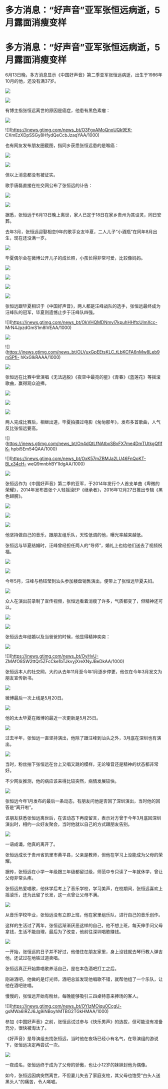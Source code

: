 # 多方消息：“好声音”亚军张恒远病逝，5月露面消瘦变样

# 多方消息：“好声音”亚军张恒远病逝，5月露面消瘦变样

6月13日晚，多方消息显示《中国好声音》第二季亚军张恒远病逝，出生于1986年10月的他，还没有满37岁。

![](https://inews.gtimg.com/news_bt/OP-1WOh1agM3zP-4HyneEHFKFtCe_mSUygojbjZKlIl9AAA/1000)

![](https://inews.gtimg.com/news_bt/OjzrRb8simz1sW9EfSBvDVIcu93wzeLt5Oqhc-20g78a0AA/1000)

有博主指张恒远离世的原因是癌症，他患有黑色素瘤：

![](https://inews.gtimg.com/news_bt/Ol02UdSsLRbQeYWOVmPdPrLkBPxOHBH1v_YcUAk4JBrVoAA/1000)

![](https://inews.gtimg.com/news_bt/O3FgxAMoQnoUQk9EK-
CXmEzXDpSSGy8HfydQeCcbJzaqYAA/1000)

也有网友发布朋友圈截图，指同乡获悉张恒远患的是喉癌：

![](https://inews.gtimg.com/news_bt/OAWWEZj32GjPzq7xqhwrYl40PNBllV37yJx3JSKYzrxxcAA/1000)

![](https://inews.gtimg.com/news_bt/OfJZNvinn3UwiSTenkpo94FRe0fpfhTy9TxjjkVvKHsNgAA/1000)

但以上消息都没有被证实。

歌手唐磊直接在社交网公布了张恒远的讣告：

![](https://inews.gtimg.com/news_bt/Ot09meCc2GHJCGuFZoK5Zu0WIPPqcYiCffeKj1SmaVk28AA/1000)

![](https://inews.gtimg.com/news_bt/OdU_oo94jbP3aifnRAALyIxTQJa8a6MAr3hSJZFIweb6wAA/1000)

据悉，张恒远于6月13日晚上离世，家人已定于18日在家乡贵州为其设灵，同日安葬。

去年3月，张恒远迎娶相恋9年的歌手女友毕夏，二人儿子“小酒瓶”在同年8月出生，现在还没满一岁。

![](https://inews.gtimg.com/news_bt/O9C8k6nG_1w-6Iv3zQIbtqsOFHFWcbLI3amXTuQvzFkEYAA/1000)

毕夏偶尔会在微博公开儿子的成长照，小孩长得非常可爱，比较像妈妈。

![](https://inews.gtimg.com/news_bt/OzpM1WRF4Rc4r3fK7M9BqbU9LszK20JZHEptavdHZ4lm8AA/1000)

![](https://inews.gtimg.com/news_bt/OIdrTG94YVj07C0QITM_ZNqQyv0wesFFR8CzbVcRqvY7UAA/1000)

![](https://inews.gtimg.com/news_bt/OwktlmKHmNajPa17OBv6Khz3hz4Suk1T0Xfk0rgEUMZvIAA/1000)

![](https://inews.gtimg.com/news_bt/O3IpR8FP7WE58EUDZtUEG9_AD2-b-8FSnku6HkqEz1uBYAA/1000)

张恒远跟毕夏相识于《中国好声音》，两人都是汪峰战队的选手，张恒远最终成为汪峰队的冠军，毕夏则遗憾止步于汪峰队四强。

![](https://inews.gtimg.com/news_bt/OkVHQMDNmvl7kpuhHHftcUlmXcc-
MrN4JpzdGmS1m8lVEAA/1000)

![](https://inews.gtimg.com/news_bt/OFJNdhPpQaNz_a6jmTWZM6kLBYVkDb2JiYhcA6FgxvnMQAA/1000)

![](https://inews.gtimg.com/news_bt/OLVuxGpEEtsKLC_tLbKCFA6nMw8Leb9mSPfi-
hKxGIkRAAA/1000)

![](https://inews.gtimg.com/news_bt/ODFNXf9LYXscEhvqXzsw81wB7zUTHr1ag9DX3jX9EBC4QAA/1000)

张恒远在比赛中曾演唱《无法逃脱》《夜空中最亮的星》《青春》《蓝莲花》等摇滚歌曲，赢得观众追捧。

![](https://inews.gtimg.com/news_bt/OwxXUIuYIgw3ZGBh7K2PTTFqmpbhy9DU9Cp3N1KSjCZlkAA/1000)

![](https://inews.gtimg.com/news_bt/OtxfXxrhsF_EA4afZudG7c5StUaxz_MJuxQ8ALOfEUfkgAA/1000)

![](https://inews.gtimg.com/news_bt/OMjtFIdkQIoueHOLVXsiU7wjhQNYwB9CYwp4eR_ZxLKMYAA/1000)

两人完成比赛后，相继出道，毕夏拍摄过电影《匆匆那年》，发布多首歌曲，人气反比张恒远要高。

![](https://inews.gtimg.com/news_bt/On4dQtLfNAtbxSBvFX7me4DmTUtkgQfIfK-
hpbi5Em54QAA/1000)

![](https://inews.gtimg.com/news_bt/OxK57mZBMJa2LU46FnQoKT-BLx34cH-
weQ9mnbhBY1IdgAA/1000)

![](https://inews.gtimg.com/news_bt/OBz1NAbGF3zyuIxWGX_3kgFcZdyDrC57IugZOGPii2m4UAA/1000)

张恒远作为《中国好声音》第二季的亚军，于2014年发行个人首支单曲《卑微的荣耀》，2014年发布首张个人轻摇滚EP《继承者》，2016年12月27日推出专辑《黑色翅膀》。

![](https://inews.gtimg.com/news_bt/OuEzWeSvUJ3TRbZBtN9EtnmSkQJp6xVpDC33jYpmrduSsAA/1000)

![](https://inews.gtimg.com/news_bt/Ooob87OQSuylDEteR1OfDR_YOViwfJXyCshGDg_2S0ENgAA/1000)

![](https://inews.gtimg.com/news_bt/OdDKhC_RPxz8DiKioXOZZWknP4vdx4Ui-01Xyo_FqPyw0AA/1000)

他坚持做自己的音乐，跟朋友组乐队，天性低调的他，曝光率越来越低。

张恒远与毕夏结婚时，汪峰曾经担任两人的“导师”，婚礼上也给他们送去了视频祝福。

![](https://inews.gtimg.com/news_bt/OkEqLdp2dU5505fPC8A_4sN8W7_dr0hRhG2DRMtE2r_B8AA/1000)

![](https://inews.gtimg.com/news_bt/O-3i_FNt7S7U2R_XtRjF9jKvupVbzr9fYWLGRGlQ7H3fIAA/1000)

今年5月，汪峰与杨钰莹到汕头参加楼盘销售演出，便带上了张恒远毕夏夫妇。

![](https://inews.gtimg.com/news_bt/OVQN0xPLBWt1QX8B4y2aThzdVz8ZpA8KnFCLZXSUZfeYYAA/1000)

众人在演出前录制了宣传视频，张恒远看着消瘦了许多，气质都变了，但精神还可以。

![](https://inews.gtimg.com/news_bt/Ovm6ej9FQYYC0F_Whd0KP0YzuOpO4mUXyR2tlFulUsPUkAA/1000)

![](https://inews.gtimg.com/news_bt/OpVwBcT92kz8o_dRcR0douMvnqf0aZxqABL0WJu3s_PIgAA/1000)

张恒远去年结婚以及当爸爸的时候，他显得精神奕奕：

![](https://inews.gtimg.com/news_bt/OMVrZKQMJbQ6eNvXsX7RaaUjCaxo8zenxkdxtJwyqbpSAAA/1000)

![](https://inews.gtimg.com/news_bt/OyHvU-
ZMAfO8SW2ttQr5ZFcCke1bTJkvyjXreXNyJBeDkAA/1000)

张恒远本人的社交网，大约从去年11月至今年1月逐步停更，他仅在今年3月发文为朋友宣传新书。

![](https://inews.gtimg.com/news_bt/Om63ddaGvLsUvqmJtz5gF4BvqksUtnaF5WA9EDzCec1SwAA/1000)

微博最后一次上线是5月20日。

![](https://inews.gtimg.com/news_bt/OEx_BV27XqtB7UPS4WBKJ9Qbr6smTrCdijCGOFwgv7QGIAA/1000)

他的太太毕夏在微博的最近一次更新是5月25日。

![](https://inews.gtimg.com/news_bt/OsU89eruFt54IZUOprPyk1g2iJFdz54aPtlFoJnS7_rs4AA/1000)

过去半年，张恒远一直坚持演出，他除了跟汪峰到汕头之外，3月底在深圳也有演出。

![](https://inews.gtimg.com/news_bt/O0dRYSheUVGfe9AH8vMSJ7AYV4sxBmPRsyXas9daUKQx8AA/1000)

当时，粉丝拍下张恒远在台上又唱又跳的模样，无论嗓音还是精神的状态都非常好。

不少网友推测，他的病应该来得比较突然，病情发展较快。

![](https://inews.gtimg.com/news_bt/OLDe1WKGkOGLq8gUuFl7uSptzt3u_vr1o7Gnj4wsHmkugAA/1000)

张恒远今年1月发布的最后一条动态，有朋友问他是否回了深圳演出，当时他的回答是“离开啦”。

该朋友获悉张恒远离世后，在该动态下再度留言，表示对方曾于今年3月底回深圳演出时，相约一众好友聚会，当时他就以自己的方式跟朋友告别。

![](https://inews.gtimg.com/news_bt/OJyjwP2EXZZ098tfUdRVKtTug3q3bpoHFwWRxalmZJ1pQAA/1000)

一语成谶，他真的离开了。

张恒远成长于贵州省凯里市黄平县，父亲是教师，但他在学习上没能成为父母的荣耀。

据传，张恒远在小学一年级跟三年级都留过级，师范中专只读了一年就休学，曾让父母非常头疼。

张恒远热爱唱歌，他休学后考上了音乐学校，学习美声，在校期间，张恒远喜欢上摇滚乐，还为此留了长发，这一点曾让父母不满。

![](https://inews.gtimg.com/news_bt/O9O_xOhd4kz6NLtZRljmTpY22stfPZpwKmT3rC4asUILYAA/1000)

从音乐学校毕业，张恒远没有立即上班，他在家里组乐队，进行自己的音乐创作。

这样的生活过了两年，张恒远渐渐厌恶这样的自己，他不想上班，每天伸手问父母拿钱，生活不能自理，最后为了改变，他前往深圳唱歌赚钱。

![](https://inews.gtimg.com/news_bt/OFjMciCheM3H2EIY0gOwl2R7ho6RZ4mU6XQ561xLw9B5kAA/1000)

一开始，张恒远的日子并不好过，他借住在朋友家里，身上没钱就去琴行教人弹吉他，还试过在地铁过道卖唱。

张恒远真正开始靠唱歌养活自己，是在本色酒吧打工之后。

刚进酒吧，他做的是灯光师，酒吧总监发现他唱歌不错，就帮他组了一个乐队，让他在酒吧驻唱。

慢慢的，张恒远开始有粉丝，每晚能够吸引三四桌特意来捧场的客人。

![](https://inews.gtimg.com/news_bt/OYIzMOjqu0CcgU-
gsMWa6IRZJ6Jg9iNBoyhMTBG2TGkHMAA/1000)

参加《中国好声音》之前，张恒远试过参与《快乐男声》的选拔，但可能没有准备充分，很快被淘汰了。

《好声音》是导演组去找张恒远，当时他在夜场已经小有名气，在导演组的游说下，张恒远决定再尝试一次。

![](https://inews.gtimg.com/news_bt/OHpC3uC2jt5slE6iJtaqjlH2O-XDlDr7lA24kPcq6eFd8AA/1000)

一夜成名，张恒远终于成为了父母的骄傲，也让小12岁的妹妹封他为偶像。

如今，张恒远因病突然离世，不但妻儿失去了家庭支柱，其父母也饱受“白头人送黑头人”的痛苦，令人唏嘘。


